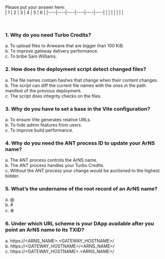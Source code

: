 Please put your answer here:  
| 1 | 2 | 3 | 4 | 5 | 6 |
|----|----|----|----|----|----|
|   |   |   |   |   |   |

<br>

### 1. Why do you need Turbo Credits?

a. To upload files to Arweave that are bigger than 100 KiB.  
b. To improve gateway delivery performance.  
c. To bribe Sam Williams.  

### 2. How does the deployment script detect changed files?

a. The file names contain hashes that change when their content changes.  
b. The script can diff the current file names with the ones in the path manifest of the previous deployment.  
c. The script does integrity checks on the files.  

### 3. Why do you have to set a base in the Vite configuration?

a. To ensure Vite generates relative URLs.  
b. To hide admin features from users.  
c. To improve build performance.  

### 4. Why do you need the ANT process ID to update your ArNS name?

a. The ANT process controls the ArNS name.  
b. The ANT process handles your Turbo Credits.  
c. Without the ANT process your change would be auctioned to the highest bidder.  

### 5. What’s the undername of the root record of an ArNS name?

a. @  
b. #  
c. ꙮ

### 6. Under which URL scheme is your DApp available after you point an ArNS name to its TXID?

a. https://<ARNS_NAME>.<GATEWAY_HOSTNAME>/  
b. https://<GATEWAY_HOSTNAME>/<ARNS_NAME>/  
c. https://<GATEWAY_HOSTNAME>.<ARNS_NAME>/